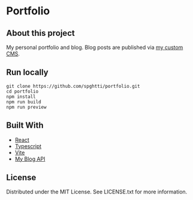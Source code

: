 # Portfolio

## About this project

My personal portfolio and blog. Blog posts are published via [my custom CMS](https://github.com/spghtti/blog-api).

## Run locally

```
git clone https://github.com/spghtti/portfolio.git
cd portfolio
npm install
npm run build
npm run preview
```

## Built With

- [React](https://react.dev/)
- [Typescript](https://www.typescriptlang.org/)
- [Vite](https://vitejs.dev/)
- [My Blog API](https://github.com/spghtti/blog-api)

## License

Distributed under the MIT License. See LICENSE.txt for more information.
